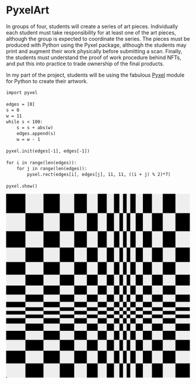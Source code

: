 # PyxelArt

In groups of four, students will create a series of art pieces. Individually each student must take responsibility for at least one of the art pieces, although the group is expected to coordinate the series. The pieces must be produced with Python using the Pyxel package, although the students may print and augment their work physically before submitting a scan. Finally, the students must understand the proof of work procedure behind NFTs, and put this into practice to trade ownership of the final products.

In my part of the project, students will be using the fabulous [Pyxel](https://github.com/kitao/pyxel) module for Python to create their artwork.

```
import pyxel

edges = [0]
s = 0
w = 11
while s < 100:
    s = s + abs(w)
    edges.append(s)
    w = w - 1

pyxel.init(edges[-1], edges[-1])

for i in range(len(edges)):
    for j in range(len(edges)):
        pyxel.rect(edges[i], edges[j], 11, 11, ((i + j) % 2)*7)

pyxel.show()
```

![Example Image](Example.jpg)
